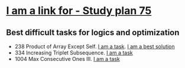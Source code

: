 # [I am a link for - Study plan 75](https://leetcode.com/studyplan/leetcode-75/)

## Best difficult tasks for logics and optimization
- 238 Product of Array Except Self. [I am a task](https://leetcode.com/problems/product-of-array-except-self/description/). [I am a best solution](https://leetcode.com/problems/product-of-array-except-self/solutions/1342916/3-minute-read-mimicking-an-interview/?envType=study-plan-v2&envId=leetcode-75)
- 334 Increasing Triplet Subsequence. [I am a task](https://leetcode.com/problems/increasing-triplet-subsequence/description)
- 1004 Max Consecutive Ones III. [I am a task](https://leetcode.com/problems/max-consecutive-ones-iii)
